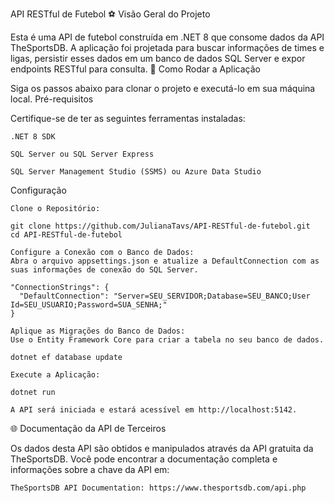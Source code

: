 API RESTful de Futebol
⚽ Visão Geral do Projeto

Esta é uma API de futebol construída em .NET 8 que consome dados da API TheSportsDB. A aplicação foi projetada para buscar informações de times e ligas, persistir esses dados em um banco de dados SQL Server e expor endpoints RESTful para consulta.
🚀 Como Rodar a Aplicação

Siga os passos abaixo para clonar o projeto e executá-lo em sua máquina local.
Pré-requisitos

Certifique-se de ter as seguintes ferramentas instaladas:

    .NET 8 SDK

    SQL Server ou SQL Server Express

    SQL Server Management Studio (SSMS) ou Azure Data Studio

Configuração

    Clone o Repositório:

    git clone https://github.com/JulianaTavs/API-RESTful-de-futebol.git
    cd API-RESTful-de-futebol

    Configure a Conexão com o Banco de Dados:
    Abra o arquivo appsettings.json e atualize a DefaultConnection com as suas informações de conexão do SQL Server.

    "ConnectionStrings": {
      "DefaultConnection": "Server=SEU_SERVIDOR;Database=SEU_BANCO;User Id=SEU_USUARIO;Password=SUA_SENHA;"
    }

    Aplique as Migrações do Banco de Dados:
    Use o Entity Framework Core para criar a tabela no seu banco de dados.

    dotnet ef database update

    Execute a Aplicação:

    dotnet run

    A API será iniciada e estará acessível em http://localhost:5142.

🌐 Documentação da API de Terceiros

Os dados desta API são obtidos e manipulados através da API gratuita da TheSportsDB. Você pode encontrar a documentação completa e informações sobre a chave da API em:

    TheSportsDB API Documentation: https://www.thesportsdb.com/api.php
